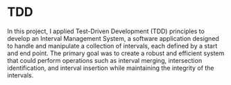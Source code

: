 # TDD
In this project, I applied Test-Driven Development (TDD) principles to develop an Interval Management System, a software application designed to handle and manipulate a collection of intervals, each defined by a start and end point. The primary goal was to create a robust and efficient system that could perform operations such as interval merging, intersection identification, and interval insertion while maintaining the integrity of the intervals.
 
